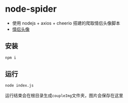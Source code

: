 # node-spider

- 使用 nodejs + axios + cheerio 搭建的爬取情侣头像脚本
- [情侣头像](https://www.woyaogexing.com)

## 安装

```sh
npm i
```

## 运行

```sh
node index.js
```

运行结束会在根目录生成`coupleImg`文件夹，图片会保存在这里
